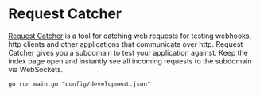 Request Catcher
===============

[Request Catcher](https://requestcatcher.com) is a tool for catching web requests for testing webhooks, http clients and other applications that communicate over http. Request Catcher gives you a subdomain to test your application against. Keep the index page open and instantly see all incoming requests to the subdomain via WebSockets.

`go run main.go "config/development.json"`
